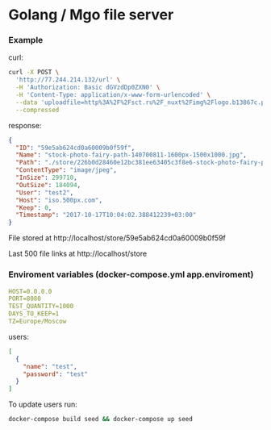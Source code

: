 # Golang / Mgo file server

### Example
curl:
```sh
curl -X POST \
  'http://77.244.214.132/url' \
  -H 'Authorization: Basic dGVzdDp0ZXN0' \
  -H 'Content-Type: application/x-www-form-urlencoded' \
  --data 'uploadfile=http%3A%2F%2Fsct.ru%2F_nuxt%2Fimg%2Flogo.b13867c.png&pngqlt=60&jpgqlt=75' \
  --compressed
```

response:
```json
{
  "ID": "59e5ab624cd0a60009b0f59f",
  "Name": "stock-photo-fairy-path-140700811-1600px-1500x1000.jpg",
  "Path": "./store/226b0d28460e12bc381ee63405c3f8e6-stock-photo-fairy-path-140700811-1600px-1500x1000.jpg",
  "ContentType": "image/jpeg",
  "InSize": 299710,
  "OutSize": 184094,
  "User": "test2",
  "Host": "iso.500px.com",
  "Keep": 0,
  "Timestamp": "2017-10-17T10:04:02.388412239+03:00"
}
```

File stored at http://localhost/store/59e5ab624cd0a60009b0f59f

Last 500 file links at http://localhost/store

### Enviroment variables (docker-compose.yml app.enviroment)
```yml
HOST=0.0.0.0
PORT=8080
TEST_QUANTITY=1000
DAYS_TO_KEEP=1
TZ=Europe/Moscow
```

users:
```json
[
  {
    "name": "test",
    "password": "test"
  }
]
```

To update users run:
```sh
docker-compose build seed && docker-compose up seed
```
